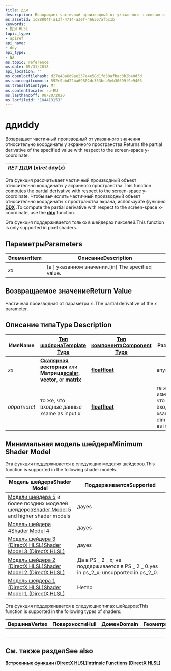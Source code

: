 ```yaml
---
title: дди
description: Возвращает частичный производный от указанного значения относительно координаты y экранного пространства.
ms.assetid: 1c88804f-a13f-4714-a3ef-466307afbc1b
keywords:
- ДДИ HLSL
topic_type:
- apiref
api_name:
- ddy
api_type:
- NA
ms.topic: reference
ms.date: 05/31/2018
api_location: ''
ms.openlocfilehash: d27e48a6d9ae237e4e58d1fd30afbac3b2b40d3d
ms.sourcegitcommit: 592c9bbd22ba69802dc353bcb5eb30699f9e9403
ms.translationtype: MT
ms.contentlocale: ru-RU
ms.lasthandoff: 08/20/2020
ms.locfileid: "104413153"
---
```

# <a name="ddy"></a><span data-ttu-id="62459-104">дди</span><span class="sxs-lookup"><span data-stu-id="62459-104">ddy</span></span>

<span data-ttu-id="62459-105">Возвращает частичный производный от указанного значения относительно координаты y экранного пространства.</span><span class="sxs-lookup"><span data-stu-id="62459-105">Returns the partial derivative of the specified value with respect to the screen-space y-coordinate.</span></span>



| <span data-ttu-id="62459-106">*RET* ДДИ (*x*)</span><span class="sxs-lookup"><span data-stu-id="62459-106">*ret* ddy(*x*)</span></span> |
|----------------|



 

<span data-ttu-id="62459-107">Эта функция рассчитывает частичный производный объект относительно координаты y экранного пространства.</span><span class="sxs-lookup"><span data-stu-id="62459-107">This function computes the partial derivative with respect to the screen-space y-coordinate.</span></span> <span data-ttu-id="62459-108">Чтобы вычислить частичный производный объект относительно координаты x пространства экрана, используйте функцию [**DDX**](dx-graphics-hlsl-ddx.md) .</span><span class="sxs-lookup"><span data-stu-id="62459-108">To compute the partial derivative with respect to the screen-space x-coordinate, use the [**ddx**](dx-graphics-hlsl-ddx.md) function.</span></span>

<span data-ttu-id="62459-109">Эта функция поддерживается только в шейдерах пикселей.</span><span class="sxs-lookup"><span data-stu-id="62459-109">This function is only supported in pixel shaders.</span></span>

## <a name="parameters"></a><span data-ttu-id="62459-110">Параметры</span><span class="sxs-lookup"><span data-stu-id="62459-110">Parameters</span></span>



| <span data-ttu-id="62459-111">Элемент</span><span class="sxs-lookup"><span data-stu-id="62459-111">Item</span></span>                                                   | <span data-ttu-id="62459-112">Описание</span><span class="sxs-lookup"><span data-stu-id="62459-112">Description</span></span>                            |
|--------------------------------------------------------|----------------------------------------|
| <span data-ttu-id="62459-113"><span id="x"></span><span id="X"></span>*x*</span><span class="sxs-lookup"><span data-stu-id="62459-113"><span id="x"></span><span id="X"></span>*x*</span></span><br/> | <span data-ttu-id="62459-114">\[в \] указанном значении.</span><span class="sxs-lookup"><span data-stu-id="62459-114">\[in\] The specified value.</span></span><br/> |



 

## <a name="return-value"></a><span data-ttu-id="62459-115">Возвращаемое значение</span><span class="sxs-lookup"><span data-stu-id="62459-115">Return Value</span></span>

<span data-ttu-id="62459-116">Частичная производная от параметра *x* .</span><span class="sxs-lookup"><span data-stu-id="62459-116">The partial derivative of the *x* parameter.</span></span>

## <a name="type-description"></a><span data-ttu-id="62459-117">Описание типа</span><span class="sxs-lookup"><span data-stu-id="62459-117">Type Description</span></span>



| <span data-ttu-id="62459-118">Имя</span><span class="sxs-lookup"><span data-stu-id="62459-118">Name</span></span>  | [<span data-ttu-id="62459-119">**Тип шаблона**</span><span class="sxs-lookup"><span data-stu-id="62459-119">**Template Type**</span></span>](dx-graphics-hlsl-intrinsic-functions.md)                                                  | [<span data-ttu-id="62459-120">**Тип компонента**</span><span class="sxs-lookup"><span data-stu-id="62459-120">**Component Type**</span></span>](dx-graphics-hlsl-intrinsic-functions.md) | <span data-ttu-id="62459-121">Размер</span><span class="sxs-lookup"><span data-stu-id="62459-121">Size</span></span>                           |
|-------|----------------------------------------------------------------------------------------------------------------|----------------------------------------------------------------|--------------------------------|
| <span data-ttu-id="62459-122">*x*</span><span class="sxs-lookup"><span data-stu-id="62459-122">*x*</span></span>   | <span data-ttu-id="62459-123">[**Скалярная**](dx-graphics-hlsl-intrinsic-functions.md), **векторная** или **Матрица**</span><span class="sxs-lookup"><span data-stu-id="62459-123">[**scalar**](dx-graphics-hlsl-intrinsic-functions.md), **vector**, or **matrix**</span></span> | [<span data-ttu-id="62459-124">**float**</span><span class="sxs-lookup"><span data-stu-id="62459-124">**float**</span></span>](/windows/desktop/WinProg/windows-data-types)                        | <span data-ttu-id="62459-125">any</span><span class="sxs-lookup"><span data-stu-id="62459-125">any</span></span>                            |
| <span data-ttu-id="62459-126">*обратно*</span><span class="sxs-lookup"><span data-stu-id="62459-126">*ret*</span></span> | <span data-ttu-id="62459-127">то же, что входные данные *x*</span><span class="sxs-lookup"><span data-stu-id="62459-127">same as input *x*</span></span>                                                                                              | [<span data-ttu-id="62459-128">**float**</span><span class="sxs-lookup"><span data-stu-id="62459-128">**float**</span></span>](/windows/desktop/WinProg/windows-data-types)                        | <span data-ttu-id="62459-129">те же измерения, что и входные *x*</span><span class="sxs-lookup"><span data-stu-id="62459-129">same dimension(s) as input *x*</span></span> |



 

## <a name="minimum-shader-model"></a><span data-ttu-id="62459-130">Минимальная модель шейдера</span><span class="sxs-lookup"><span data-stu-id="62459-130">Minimum Shader Model</span></span>

<span data-ttu-id="62459-131">Эта функция поддерживается в следующих моделях шейдеров.</span><span class="sxs-lookup"><span data-stu-id="62459-131">This function is supported in the following shader models.</span></span>



| <span data-ttu-id="62459-132">Модель шейдера</span><span class="sxs-lookup"><span data-stu-id="62459-132">Shader Model</span></span>                                                                | <span data-ttu-id="62459-133">Поддерживается</span><span class="sxs-lookup"><span data-stu-id="62459-133">Supported</span></span>                                 |
|-----------------------------------------------------------------------------|-------------------------------------------|
| <span data-ttu-id="62459-134">[Модели шейдера 5](d3d11-graphics-reference-sm5.md) и более поздних моделей шейдеров</span><span class="sxs-lookup"><span data-stu-id="62459-134">[Shader Model 5](d3d11-graphics-reference-sm5.md) and higher shader models</span></span> | <span data-ttu-id="62459-135">да</span><span class="sxs-lookup"><span data-stu-id="62459-135">yes</span></span>                                       |
| [<span data-ttu-id="62459-136">Модель шейдера 4</span><span class="sxs-lookup"><span data-stu-id="62459-136">Shader Model 4</span></span>](dx-graphics-hlsl-sm4.md)                                  | <span data-ttu-id="62459-137">да</span><span class="sxs-lookup"><span data-stu-id="62459-137">yes</span></span>                                       |
| [<span data-ttu-id="62459-138">Модель шейдера 3 (DirectX HLSL)</span><span class="sxs-lookup"><span data-stu-id="62459-138">Shader Model 3 (DirectX HLSL)</span></span>](dx-graphics-hlsl-sm3.md)                   | <span data-ttu-id="62459-139">да</span><span class="sxs-lookup"><span data-stu-id="62459-139">yes</span></span>                                       |
| [<span data-ttu-id="62459-140">Модель шейдера 2 (DirectX HLSL)</span><span class="sxs-lookup"><span data-stu-id="62459-140">Shader Model 2 (DirectX HLSL)</span></span>](dx-graphics-hlsl-sm2.md)                   | <span data-ttu-id="62459-141">Да в PS \_ 2 \_ x; не поддерживается в PS \_ 2 \_ 0.</span><span class="sxs-lookup"><span data-stu-id="62459-141">yes in ps\_2\_x; unsupported in ps\_2\_0.</span></span> |
| [<span data-ttu-id="62459-142">Модель шейдера 1 (DirectX HLSL)</span><span class="sxs-lookup"><span data-stu-id="62459-142">Shader Model 1 (DirectX HLSL)</span></span>](dx-graphics-hlsl-sm1.md)                   | <span data-ttu-id="62459-143">Нет</span><span class="sxs-lookup"><span data-stu-id="62459-143">no</span></span>                                        |



 

<span data-ttu-id="62459-144">Эта функция поддерживается в следующих типах шейдеров:</span><span class="sxs-lookup"><span data-stu-id="62459-144">This function is supported in the following types of shaders:</span></span>



| <span data-ttu-id="62459-145">Вершина</span><span class="sxs-lookup"><span data-stu-id="62459-145">Vertex</span></span> | <span data-ttu-id="62459-146">Поверхности</span><span class="sxs-lookup"><span data-stu-id="62459-146">Hull</span></span> | <span data-ttu-id="62459-147">Домен</span><span class="sxs-lookup"><span data-stu-id="62459-147">Domain</span></span> | <span data-ttu-id="62459-148">Геометрия</span><span class="sxs-lookup"><span data-stu-id="62459-148">Geometry</span></span> | <span data-ttu-id="62459-149">Пиксель</span><span class="sxs-lookup"><span data-stu-id="62459-149">Pixel</span></span> | <span data-ttu-id="62459-150">Вычисления</span><span class="sxs-lookup"><span data-stu-id="62459-150">Compute</span></span> |
|--------|------|--------|----------|-------|---------|
|        |      |        |          | <span data-ttu-id="62459-151">x</span><span class="sxs-lookup"><span data-stu-id="62459-151">x</span></span>     |         |



 

## <a name="see-also"></a><span data-ttu-id="62459-152">См. также раздел</span><span class="sxs-lookup"><span data-stu-id="62459-152">See also</span></span>

<dl> <dt>

[<span data-ttu-id="62459-153">**Встроенные функции (DirectX HLSL)**</span><span class="sxs-lookup"><span data-stu-id="62459-153">**Intrinsic Functions (DirectX HLSL)**</span></span>](dx-graphics-hlsl-intrinsic-functions.md)
</dt> </dl>

 

